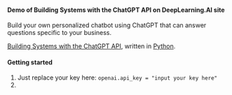#### Demo of Building Systems with the ChatGPT API on DeepLearning.AI site

Build your own personalized chatbot using ChatGPT that can answer questions specific to your business.


[Building Systems with the ChatGPT API](https://learn.deeplearning.ai/chatgpt-building-system/lesson/1/introduction), written in
[Python](https://www.python.org/).



#### Getting started

1. Just replace your key here:  `` openai.api_key = "input your key here" ``
2. 




